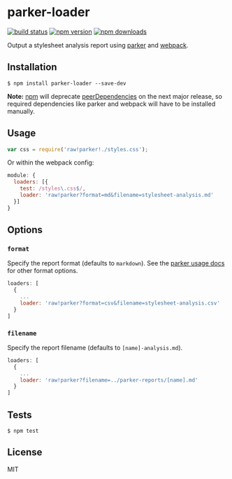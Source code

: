 # parker-loader

[![build status](https://img.shields.io/travis/tanem/parker-loader/master.svg?style=flat-square)](https://travis-ci.org/tanem/parker-loader)
[![npm version](https://img.shields.io/npm/v/parker-loader.svg?style=flat-square)](https://www.npmjs.com/package/parker-loader)
[![npm downloads](https://img.shields.io/npm/dm/parker-loader.svg?style=flat-square)](https://www.npmjs.com/package/parker-loader)

Output a stylesheet analysis report using [parker](https://github.com/katiefenn/parker) and [webpack](https://github.com/webpack/webpack).

## Installation

```
$ npm install parker-loader --save-dev
```

__Note:__ [npm](https://npmjs.com) will deprecate [peerDependencies](https://github.com/npm/npm/issues/6565) on the next major release, so required dependencies like parker and webpack will have to be installed manually.

## Usage

```js
var css = require('raw!parker!./styles.css');
```

Or within the webpack config:

```js
module: {
  loaders: [{
    test: /styles\.css$/,
    loader: 'raw!parker?format=md&filename=stylesheet-analysis.md'
  }]
}
```

## Options

### `format`

Specify the report format (defaults to `markdown`). See the [parker usage docs](https://github.com/katiefenn/parker/tree/master/docs/usage) for other format options.

```js
loaders: [
  {
    ...
    loader: 'raw!parker?format=csv&filename=stylesheet-analysis.csv'
  }
]
```

### `filename`

Specify the report filename (defaults to `[name]-analysis.md`).

```js
loaders: [
  {
    ...
    loader: 'raw!parker?filename=../parker-reports/[name].md'
  }
]
```

## Tests

```
$ npm test
```

## License

MIT
